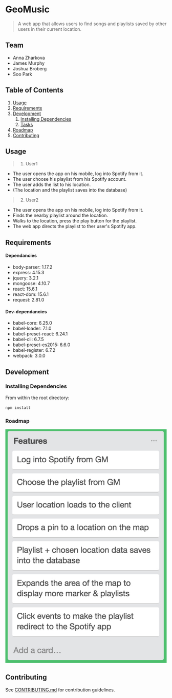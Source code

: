 # GeoMusic

> A web app that allows users to find songs and playlists saved by other users in their current location.

## Team

  - Anna Zharkova
  - James Murphy
  - Joshua Broberg
  - Soo Park

## Table of Contents

1. [Usage](#Usage)
1. [Requirements](#requirements)
1. [Development](#development)
    1. [Installing Dependencies](#installing-dependencies)
    1. [Tasks](#tasks)
1. [Roadmap](#roadmap)
1. [Contributing](#contributing)

## Usage

> 1. User1
  - The user opens the app on his mobile, log into Spotify from it.
  - The user choose his playlist from his Spotify account.
  - The user adds the list to his location.
  - (The location and the playlist saves into the database)
 
> 2. User2
  - The user opens the app on his mobile, log into Spotify from it.
  - Finds the nearby playlist around the location.
  - Walks to the location, press the play button for the playlist.
  - The web app directs the playlist to ther user's Spotify app.


## Requirements
#### Dependancies
  - body-parser: 1.17.2
  - express: 4.15.3
  - jquery: 3.2.1
  - mongoose: 4.10.7
  - react: 15.6.1
  - react-dom: 15.6.1
  - request: 2.81.0

#### Dev-dependancies
  - babel-core: 6.25.0
  - babel-loader: 7.1.0
  - babel-preset-react: 6.24.1
  - babel-cli: 6.7.5
  - babel-preset-es2015: 6.6.0
  - babel-register: 6.7.2
  - webpack: 3.0.0

## Development

### Installing Dependencies

From within the root directory:

```sh
npm install
```

### Roadmap

![alt text](roadmap.jpg)


## Contributing

See [CONTRIBUTING.md](CONTRIBUTING.md) for contribution guidelines.
